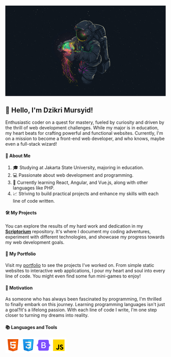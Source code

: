 ![Alt Text](assets/banner/space1.jpg)

## 👋 Hello, I'm Dzikri Mursyid!

Enthusiastic coder on a quest for mastery, fueled by curiosity and driven by the thrill of web development challenges. While my major is in education, my heart beats for crafting powerful and functional websites. Currently, I'm on a mission to become a front-end web developer, and who knows, maybe even a full-stack wizard!

#### 🚀 About Me

1. 🎓 Studying at Jakarta State University, majoring in education.
2.  💻 Passionate about web development and programming.
3.  🎯 Currently learning React, Angular, and Vue.js, along with other languages like PHP.
4.  📈 Striving to build practical projects and enhance my skills with each line of code written.

#### 🛠️ My Projects

You can explore the results of my hard work and dedication in my [**Scriptorium**](link-to-scriptorium-repo) repository. It's where I document my coding adventures, experiment with different technologies, and showcase my progress towards my web development goals.

#### 🎨 My Portfolio

Visit my [portfolio](link-to-portfolio) to see the projects I've worked on. From simple static websites to interactive web applications, I pour my heart and soul into every line of code. You might even find some fun mini-games to enjoy!

#### 💬 Motivation

As someone who has always been fascinated by programming, I'm thrilled to finally embark on this journey. Learning programming languages isn't just a goal?it's a lifelong passion. With each line of code I write, I'm one step closer to turning my dreams into reality.

#### 📚 Languages and Tools

![Alt Text](assets/img/html.png)![Alt Text](assets/img/css.png)![Alt Text](assets/img/bootstrap.png)![Alt Text](assets/img/javascript.png)
